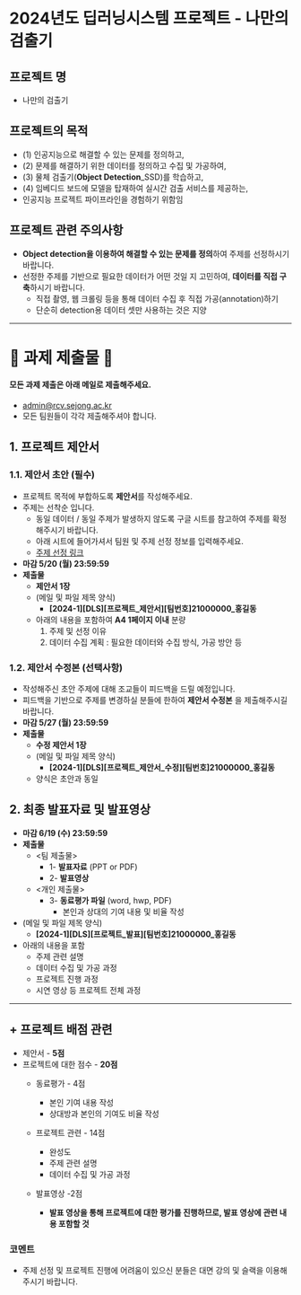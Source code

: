 # 2024년도 딥러닝시스템 프로젝트 - 나만의 검출기 
## 프로젝트 명
- 나만의 검출기

## 프로젝트의 목적
- (1) 인공지능으로 해결할 수 있는 문제를 정의하고, 
- (2) 문제를 해결하기 위한 데이터를 정의하고 수집 및 가공하여, 
- (3) 물체 검출기(**Object Detection**_SSD)를 학습하고,
- (4) 임베디드 보드에 모델을 탑재하여 실시간 검출 서비스를 제공하는,
-  인공지능 프로젝트 파이프라인을 경험하기 위함임

## 프로젝트 관련 주의사항

- **Object detection을 이용하여 해결할 수 있는 문제를 정의**하여 주제를 선정하시기 바랍니다.
- 선정한 주제를 기반으로 필요한 데이터가 어떤 것일 지 고민하여, **데이터를 직접 구축**하시기 바랍니다.
  - 직접 촬영, 웹 크롤링 등을 통해 데이터 수집 후 직접 가공(annotation)하기
  - 단순히 detection용 데이터 셋만 사용하는 것은 지양

-----
# :rocket: 과제 제출물 :rocket:
#### 모든 과제 제출은 아래 메일로 제출해주세요.
- admin@rcv.sejong.ac.kr
- 모든 팀원들이 각각 제출해주셔야 합니다.
  
## 1. 프로젝트 제안서 
### 1.1. 제안서 초안 (필수)
  - 프로젝트 목적에 부합하도록 **제안서**를 작성해주세요.
  - 주제는 선착순 입니다.
    - 동일 데이터 / 동일 주제가 발생하지 않도록 구글 시트를 참고하여 주제를 확정해주시기 바랍니다.
    - 아래 시트에 들어가셔서 팀원 및 주제 선정 정보를 입력해주세요.
    - [주제 선정 링크](https://docs.google.com/spreadsheets/d/12K25CyG7OkvYWmg_8XfO4-2og99g8AY1_QlAEYF_SPs/edit?usp=sharing)
  - **마감 5/20 (월) 23:59:59**
  - **제출물**
      - **제안서 1장**
      - (메일 및 파일 제목 양식)
           - **[2024-1][DLS][프로젝트_제안서][팀번호]21000000_홍길동**
      - 아래의 내용을 포함하여 **A4 1페이지 이내** 분량
          1. 주제 및 선정 이유
          2. 데이터 수집 계획
             : 필요한 데이터와 수집 방식, 가공 방안 등
             
### 1.2. 제안서 수정본 (선택사항)
  - 작성해주신 초안 주제에 대해 조교들이 피드백을 드릴 예정입니다.
  - 피드백을 기반으로 주제를 변경하실 분들에 한하여 **제안서 수정본** 을 제출해주시길 바랍니다.
  - **마감 5/27 (월) 23:59:59**
  - **제출물**
      - **수정 제안서 1장**
      - (메일 및 파일 제목 양식)
           - **[2024-1][DLS][프로젝트_제안서_수정][팀번호]21000000_홍길동**
      - 양식은 초안과 동일

        
## 2. 최종 발표자료 및 발표영상
- **마감 6/19 (수) 23:59:59** 
- **제출물**
  - <팀 제출물>
    - 1- **발표자료** (PPT or PDF)
    - 2- **발표영상**
  - <개인 제출물>
    - 3- **동료평가 파일** (word, hwp, PDF)
      - 본인과 상대의 기여 내용 및 비율 작성
- (메일 및 파일 제목 양식)    
    - **[2024-1][DLS][프로젝트_발표][팀번호]21000000_홍길동**    
- 아래의 내용을 포함
    - 주제 관련 설명
    - 데이터 수집 및 가공 과정
    - 프로젝트 진행 과정
    - 시연 영상 등 프로젝트 전체 과정
-------

## + 프로젝트 배점 관련
- 제안서 - **5점**
- 프로젝트에 대한 점수 - **20점**
  - 동료평가 - 4점
    - 본인 기여 내용 작성
    - 상대방과 본인의 기여도 비율 작성

  - 프로젝트 관련 - 14점
    - 완성도
    - 주제 관련 설명
    - 데이터 수집 및 가공 과정

  - 발표영상 -2점
	* **발표 영상을 통해 프로젝트에 대한 평가를 진행하므로, 발표 영상에 관련 내용 포함할 것**



  
### 코멘트
- 주제 선정 및 프로젝트 진행에 어려움이 있으신 분들은 대면 강의 및 슬랙을 이용해주시기 바랍니다.
